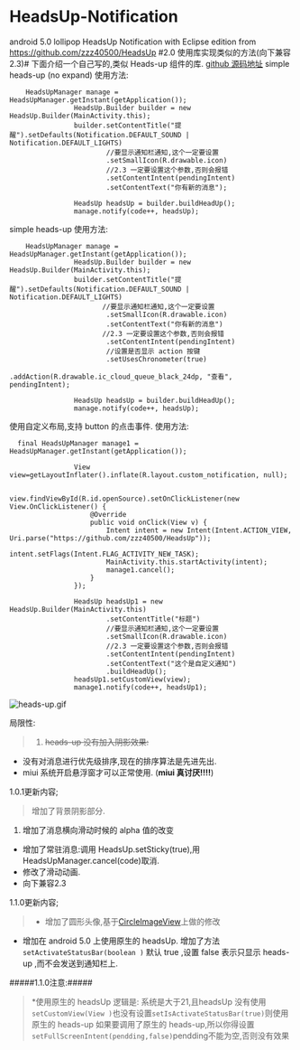 # HeadsUp-Notification
 android 5.0 lollipop  HeadsUp Notification with Eclipse edition from https://github.com/zzz40500/HeadsUp
 #2.0 使用库实现类似的方法(向下兼容2.3)#
下面介绍一个自己写的,类似 Heads-up 组件的库.
[github 源码地址](https://github.com/zzz40500/HeadsUp)
simple heads-up (no expand)
使用方法:
~~~
    HeadsUpManager manage = HeadsUpManager.getInstant(getApplication());
                HeadsUp.Builder builder = new HeadsUp.Builder(MainActivity.this);
                builder.setContentTitle("提醒").setDefaults(Notification.DEFAULT_SOUND | Notification.DEFAULT_LIGHTS)
                        //要显示通知栏通知,这个一定要设置
                        .setSmallIcon(R.drawable.icon)
                        //2.3 一定要设置这个参数,否则会报错
                        .setContentIntent(pendingIntent)
                        .setContentText("你有新的消息");

                HeadsUp headsUp = builder.buildHeadUp();
                manage.notify(code++, headsUp);
~~~
simple heads-up 
使用方法:
~~~
    HeadsUpManager manage = HeadsUpManager.getInstant(getApplication());
                HeadsUp.Builder builder = new HeadsUp.Builder(MainActivity.this);
                builder.setContentTitle("提醒").setDefaults(Notification.DEFAULT_SOUND | Notification.DEFAULT_LIGHTS)
                       //要显示通知栏通知,这个一定要设置
                        .setSmallIcon(R.drawable.icon)
                        .setContentText("你有新的消息")
                       //2.3 一定要设置这个参数,否则会报错
                        .setContentIntent(pendingIntent)
                        //设置是否显示 action 按键
                        .setUsesChronometer(true)
                        .addAction(R.drawable.ic_cloud_queue_black_24dp, "查看", pendingIntent);

                HeadsUp headsUp = builder.buildHeadUp();
                manage.notify(code++, headsUp);
~~~

使用自定义布局,支持 button 的点击事件.
使用方法:
~~~
  final HeadsUpManager manage1 = HeadsUpManager.getInstant(getApplication());

                View view=getLayoutInflater().inflate(R.layout.custom_notification, null);

                view.findViewById(R.id.openSource).setOnClickListener(new View.OnClickListener() {
                    @Override
                    public void onClick(View v) {
                        Intent intent = new Intent(Intent.ACTION_VIEW, Uri.parse("https://github.com/zzz40500/HeadsUp"));
                        intent.setFlags(Intent.FLAG_ACTIVITY_NEW_TASK);
                        MainActivity.this.startActivity(intent);
                        manage1.cancel();
                    }
                });

                HeadsUp headsUp1 = new HeadsUp.Builder(MainActivity.this)
                        .setContentTitle("标题")
                        //要显示通知栏通知,这个一定要设置
                        .setSmallIcon(R.drawable.icon)
                        //2.3 一定要设置这个参数,否则会报错
                        .setContentIntent(pendingIntent)
                        .setContentText("这个是自定义通知")
                        .buildHeadUp();
                headsUp1.setCustomView(view);
                manage1.notify(code++, headsUp1);
~~~

![heads-up.gif](http://upload-images.jianshu.io/upload_images/166866-543a5d26ab71d0f6.gif)

局限性:
>1. ~~heads-up 没有加入阴影效果:~~
* 没有对消息进行优先级排序,现在的排序算法是先进先出.
* miui 系统开启悬浮窗才可以正常使用. (**miui 真讨厌!!!!**)

1.0.1更新内容;
 >增加了背景阴影部分.
  1. 增加了消息横向滑动时候的 alpha 值的改变
  * 增加了常驻消息:调用 HeadsUp.setSticky(true),用 HeadsUpManager.cancel(code)取消.
  * 修改了滑动动画.
  * 向下兼容2.3

1.1.0更新内容;
>* 增加了圆形头像,基于[CircleImageView](https://github.com/hdodenhof/CircleImageView)上做的修改
* 增加在 android 5.0 上使用原生的 headsUp.
增加了方法 `setActivateStatusBar(boolean )` 默认 true  ,设置 false 表示只显示 heads-up ,而不会发送到通知栏上.

#####1.1.0注意:#####
>*使用原生的 headsUp 逻辑是: 
    系统是大于21,且headsUp 没有使用`setCustomView(View )`也没有设置`setIsActivateStatusBar(true)`则使用原生的 heads-up
如果要调用了原生的 heads-up,所以你得设置`setFullScreenIntent(pendding,false)`pendding不能为空,否则没有效果








